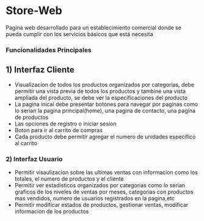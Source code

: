 # Store-Web
Pagina web desarrollado para un establecimiento comercial donde se pueda cumplir con los servicios básicos que está necesita

### Funcionalidades Principales
## 1) Interfaz Cliente
  * Visualizacion de todos los productos organizados por categorias, debe permitir una vista previa de todos los productos y tambine
   una vista ampliada del producto, se debe ver la especificaciones del producto
  * La pagina inical debe presentar botones para navegar por paginas como lo serian la pagina principal(home), una pagina de contacto, una pagina de productos
  * Las opciones de registro o iniciar sesion 
  * Boton para ir al carrito de compras
  * Cada producto debe permitir agregar el numero de unidades especifico al carrito
### 2) Interfaz Usuario
  * Permitir visaulizacion sobre las ultimas ventas con informacion como los totales, el numero de productos y el cliente
  * Permitir ver estadisticos organizados por categorias como lo serian graficos de los niveles de ventas por meses, categorias con productos mas vendidos,
  numero de usuarios registrados en la pagina,etc
  * Permitir modificar estados de productos, gestionar ventas, modificar informacion de los productos
###
  
